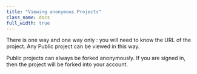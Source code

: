 ```yaml
---
title: "Viewing anonymous Projects"
class_name: docs
full_width: true
---
```


There is one way and one way only : you will need to know the URL of the project. Any Public project can be viewed in this way. 

Public projects can always be forked anonymously. If you are signed in, then the project will be forked into your account.

